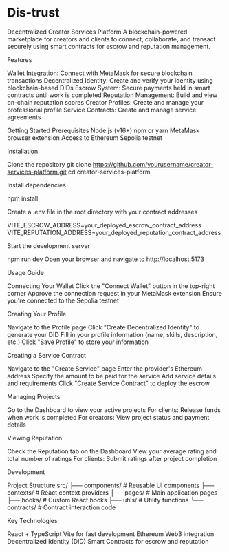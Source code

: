 # Dis-trust

Decentralized Creator Services Platform
A blockchain-powered marketplace for creators and clients to connect, collaborate, and transact securely using smart contracts for escrow and reputation management.

Features

Wallet Integration: Connect with MetaMask for secure blockchain transactions
Decentralized Identity: Create and verify your identity using blockchain-based DIDs
Escrow System: Secure payments held in smart contracts until work is completed
Reputation Management: Build and view on-chain reputation scores
Creator Profiles: Create and manage your professional profile
Service Contracts: Create and manage service agreements

Getting Started
Prerequisites
Node.js (v16+)
npm or yarn
MetaMask browser extension
Access to Ethereum Sepolia testnet

Installation

Clone the repository
git clone https://github.com/yourusername/creator-services-platform.git
cd creator-services-platform

Install dependencies

npm install

Create a .env file in the root directory with your contract addresses

VITE_ESCROW_ADDRESS=your_deployed_escrow_contract_address
VITE_REPUTATION_ADDRESS=your_deployed_reputation_contract_address

Start the development server

npm run dev
Open your browser and navigate to http://localhost:5173

Usage Guide

Connecting Your Wallet
Click the "Connect Wallet" button in the top-right corner
Approve the connection request in your MetaMask extension
Ensure you're connected to the Sepolia testnet

Creating Your Profile

Navigate to the Profile page
Click "Create Decentralized Identity" to generate your DID
Fill in your profile information (name, skills, description, etc.)
Click "Save Profile" to store your information

Creating a Service Contract

Navigate to the "Create Service" page
Enter the provider's Ethereum address
Specify the amount to be paid for the service
Add service details and requirements
Click "Create Service Contract" to deploy the escrow

Managing Projects

Go to the Dashboard to view your active projects
For clients: Release funds when work is completed
For creators: View project status and payment details

Viewing Reputation

Check the Reputation tab on the Dashboard
View your average rating and total number of ratings
For clients: Submit ratings after project completion

Development

Project Structure
src/
├── components/     # Reusable UI components
├── contexts/       # React context providers
├── pages/          # Main application pages
├── hooks/          # Custom React hooks
├── utils/          # Utility functions
└── contracts/      # Contract interaction code

Key Technologies

React + TypeScript
Vite for fast development
Ethereum Web3 integration
Decentralized Identity (DID)
Smart Contracts for escrow and reputation
